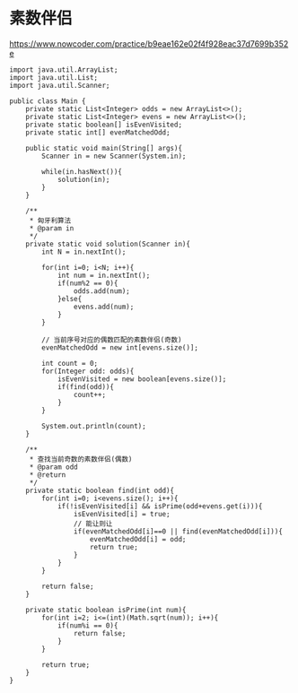 # 素数伴侣
https://www.nowcoder.com/practice/b9eae162e02f4f928eac37d7699b352e

    import java.util.ArrayList;
    import java.util.List;
    import java.util.Scanner;
    
    public class Main {
        private static List<Integer> odds = new ArrayList<>();
        private static List<Integer> evens = new ArrayList<>();
        private static boolean[] isEvenVisited;
        private static int[] evenMatchedOdd;
    
        public static void main(String[] args){
            Scanner in = new Scanner(System.in);
    
            while(in.hasNext()){
                solution(in);
            }
        }
    
        /**
         * 匈牙利算法
         * @param in
         */
        private static void solution(Scanner in){
            int N = in.nextInt();
    
            for(int i=0; i<N; i++){
                int num = in.nextInt();
                if(num%2 == 0){
                    odds.add(num);
                }else{
                    evens.add(num);
                }
            }
    
            // 当前序号对应的偶数匹配的素数伴侣(奇数)
            evenMatchedOdd = new int[evens.size()];
    
            int count = 0;
            for(Integer odd: odds){
                isEvenVisited = new boolean[evens.size()];
                if(find(odd)){
                    count++;
                }
            }
    
            System.out.println(count);
        }
    
        /**
         * 查找当前奇数的素数伴侣(偶数)
         * @param odd
         * @return
         */
        private static boolean find(int odd){
            for(int i=0; i<evens.size(); i++){
                if(!isEvenVisited[i] && isPrime(odd+evens.get(i))){
                    isEvenVisited[i] = true;
                    // 能让则让
                    if(evenMatchedOdd[i]==0 || find(evenMatchedOdd[i])){
                        evenMatchedOdd[i] = odd;
                        return true;
                    }
                }
            }
    
            return false;
        }
    
        private static boolean isPrime(int num){
            for(int i=2; i<=(int)(Math.sqrt(num)); i++){
                if(num%i == 0){
                    return false;
                }
            }
    
            return true;
        }
    }
    

